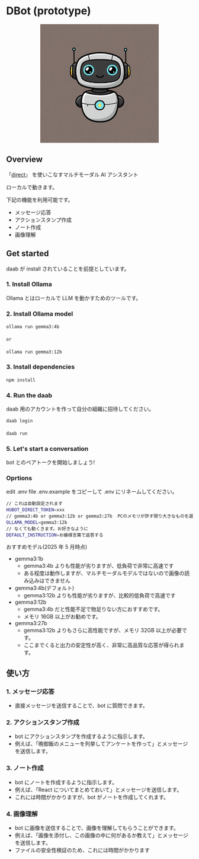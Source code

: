 # DBot (prototype)

<p align="center">
<img width="320" src="./assets/Gemini_Generated_Image_9x3pcf9x3pcf9x3p.jpeg" />
</p>

## Overview

「[direct](https://direct4b.com/ja/)」 を使いこなすマルチモーダル AI アシスタント

ローカルで動きます。

下記の機能を利用可能です。

- メッセージ応答
- アクションスタンプ作成
- ノート作成
- 画像理解

## Get started

daab が install されていることを前提としています。

### 1. Install Ollama

Ollama とはローカルで LLM を動かすためのツールです。

### 2. Install Ollama model

```bash
ollama run gemma3:4b

or

ollama run gemma3:12b
```

### 3. Install dependencies

```bash
npm install
```

### 4. Run the daab

daab 用のアカウントを作って自分の組織に招待してください。

```bash
daab login

daab run
```

### 5. Let's start a conversation

bot とのペアトークを開始しましょう!

### Oprtions

edit .env file
.env.example をコピーして .env にリネームしてください。

```bash
// これは自動設定されます
HUBOT_DIRECT_TOKEN=xxx
// gemma3:4b or gemma3:12b or gemma3:27b  PCのメモリが許す限り大きなものを選択可能 マルチモーダルモデルがおすすめ gemma以外でも大丈夫
OLLAMA_MODEL=gemma3:12b
// なくても動くきます。お好きなように
DEFAULT_INSTRUCTION=お嬢様言葉で返答する
```

おすすめモデル(2025 年 5 月時点)
- gemma3:1b
  - gemma3:4b よりも性能が劣りますが、低負荷で非常に高速です
  - ある程度は動作しますが、マルチモーダルモデルではないので画像の読み込みはできません
- gemma3:4b(デフォルト)
  - gemma3:12b よりも性能が劣りますが、比較的低負荷で高速です
- gemma3:12b
  - gemma3:4b だと性能不足で物足りない方におすすめです。
  - メモリ 16GB 以上がお勧めです。
- gemma3:27b
  - gemma3:12b よりもさらに高性能ですが、メモリ 32GB 以上が必要です。
  - ここまでくると出力の安定性が高く、非常に高品質な応答が得られます。

## 使い方

### 1. メッセージ応答

- 直接メッセージを送信することで、bot に質問できます。

### 2. アクションスタンプ作成

- bot にアクションスタンプを作成するように指示します。
- 例えば、「晩御飯のメニューを列挙してアンケートを作って」とメッセージを送信します。

### 3. ノート作成

- bot にノートを作成するように指示します。
- 例えば、「React についてまとめておいて」とメッセージを送信します。
- これには時間がかかりますが、bot がノートを作成してくれます。

### 4. 画像理解

- bot に画像を送信することで、画像を理解してもらうことができます。
- 例えば、「画像を添付し、この画像の中に何があるか教えて」とメッセージを送信します。
- ファイルの安全性検証のため、これには時間がかかります
